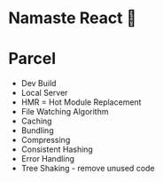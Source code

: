 # Namaste React 🚀



# Parcel
- Dev Build
- Local Server
- HMR = Hot Module Replacement 
- File Watching Algorithm
- Caching
- Bundling
- Compressing
- Consistent Hashing
- Error Handling
- Tree Shaking - remove unused code


